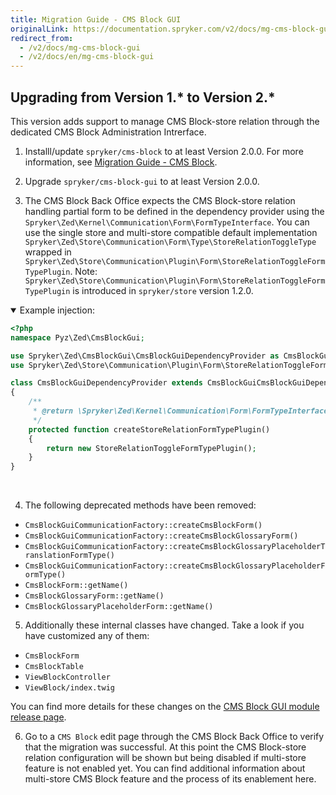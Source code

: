 ```yaml
---
title: Migration Guide - CMS Block GUI
originalLink: https://documentation.spryker.com/v2/docs/mg-cms-block-gui
redirect_from:
  - /v2/docs/mg-cms-block-gui
  - /v2/docs/en/mg-cms-block-gui
---
```


## Upgrading from Version 1.* to Version 2.*

This version adds support to manage CMS Block-store relation through the dedicated CMS Block Administration Intrerface.

1. Installl/update `spryker/cms-block` to at least Version 2.0.0. For more information, see [Migration Guide - CMS Block](/docs/scos/dev/migration-and-integration/201903.0/module-migration-guides/migration-guide-cms-block.html).

2. Upgrade `spryker/cms-block-gui` to at least Version 2.0.0.

3. The CMS Block Back Office expects the CMS Block-store relation handling partial form to be defined in the dependency provider using the `Spryker\Zed\Kernel\Communication\Form\FormTypeInterface`. You can use the single store and multi-store compatible default implementation `Spryker\Zed\Store\Communication\Form\Type\StoreRelationToggleType` wrapped in `Spryker\Zed\Store\Communication\Plugin\Form\StoreRelationToggleFormTypePlugin`. Note: `Spryker\Zed\Store\Communication\Plugin\Form\StoreRelationToggleFormTypePlugin` is introduced in `spryker/store` version 1.2.0.

<details open>
<summary>Example injection:</summary>
    
```php
<?php
namespace Pyz\Zed\CmsBlockGui;

use Spryker\Zed\CmsBlockGui\CmsBlockGuiDependencyProvider as CmsBlockGuiCmsBlockGuiDependencyProvider;
use Spryker\Zed\Store\Communication\Plugin\Form\StoreRelationToggleFormTypePlugin;

class CmsBlockGuiDependencyProvider extends CmsBlockGuiCmsBlockGuiDependencyProvider
{
    /**
     * @return \Spryker\Zed\Kernel\Communication\Form\FormTypeInterface
     */
    protected function createStoreRelationFormTypePlugin()
    {
        return new StoreRelationToggleFormTypePlugin();
    }
}
```

</br>
</details>

4. The following deprecated methods have been removed:
* `CmsBlockGuiCommunicationFactory::createCmsBlockForm()`
* `CmsBlockGuiCommunicationFactory::createCmsBlockGlossaryForm()`
* `CmsBlockGuiCommunicationFactory::createCmsBlockGlossaryPlaceholderTranslationFormType()`
* `CmsBlockGuiCommunicationFactory::createCmsBlockGlossaryPlaceholderFormType()`
* `CmsBlockForm::getName()`
* `CmsBlockGlossaryForm::getName()`
* `CmsBlockGlossaryPlaceholderForm::getName()`


5. Additionally these internal classes have changed. Take a look if you have customized any of them:
* `CmsBlockForm`
* `CmsBlockTable`
* `ViewBlockController`
* `ViewBlock/index.twig`

You can find more details for these changes on the [CMS Block GUI module release page](https://github.com/spryker/cms-block-gui/releases).

6. Go to a `CMS Block` edit page through the CMS Block Back Office to verify that the migration was successful. At this point the CMS Block-store relation configuration will be shown but being disabled if multi-store feature is not enabled yet. You can find additional information about multi-store CMS Block feature and the process of its enablement here.

<!-- Last review date: Jan 31, 2018-- by Karoly Gerner -->
